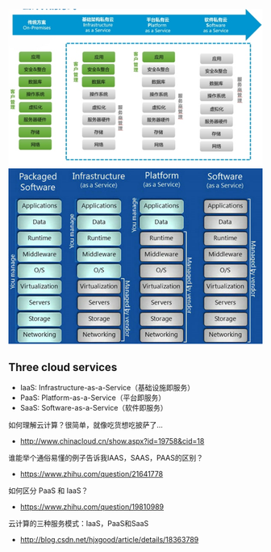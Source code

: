 ![](https://github.com/gdsglgf/tutorials/raw/master/cloud/cloud-en.jpg)
![](https://github.com/gdsglgf/tutorials/raw/master/cloud/cloud-zh.jpg)

## Three cloud services
- IaaS: Infrastructure-as-a-Service（基础设施即服务）
- PaaS: Platform-as-a-Service（平台即服务）
- SaaS: Software-as-a-Service（软件即服务）

如何理解云计算？很简单，就像吃货想吃披萨了...
- http://www.chinacloud.cn/show.aspx?id=19758&cid=18

谁能举个通俗易懂的例子告诉我IAAS，SAAS，PAAS的区别？
- https://www.zhihu.com/question/21641778

如何区分 PaaS 和 IaaS？
- https://www.zhihu.com/question/19810989

云计算的三种服务模式：IaaS，PaaS和SaaS
- http://blog.csdn.net/hjxgood/article/details/18363789

